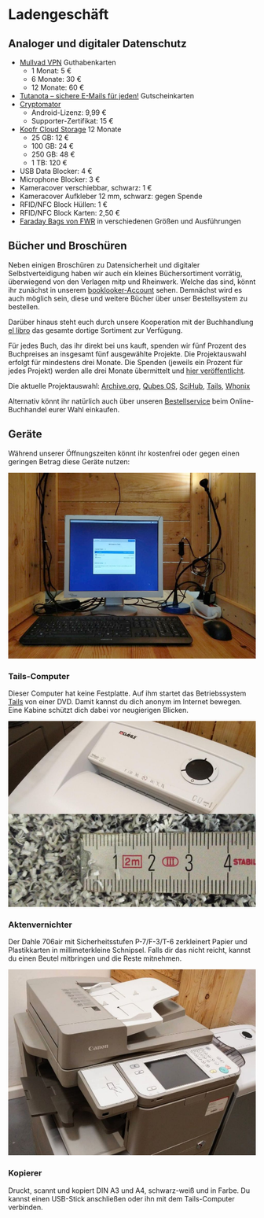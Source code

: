 # Ladengeschäft

## Analoger und digitaler Datenschutz

- [Mullvad VPN](https://mullvad.net/de/) Guthabenkarten
  - 1 Monat: 5 €
  - 6 Monate: 30 €
  - 12 Monate: 60 €
- [Tutanota – sichere E-Mails für jeden!](https://tutanota.com/de/) Gutscheinkarten
- [Cryptomator](https://cryptomator.org/)
  - Android-Lizenz: 9,99 €
  - Supporter-Zertifikat: 15 €
- [Koofr Cloud Storage](https://koofr.eu/) 12 Monate
  - 25 GB: 12 €
  - 100 GB: 24 €
  - 250 GB: 48 €
  - 1 TB: 120 €
- USB Data Blocker: 4 €
- Microphone Blocker: 3 €
- Kameracover verschiebbar, schwarz: 1 €
- Kameracover Aufkleber 12 mm, schwarz: gegen Spende
- RFID/NFC Block Hüllen: 1 €
- RFID/NFC Block Karten: 2,50 €
- [Faraday Bags von FWR](https://faraday-bags.de/) in verschiedenen Größen und Ausführungen

## Bücher und Broschüren

Neben einigen Broschüren zu Datensicherheit und digitaler Selbstverteidigung haben wir auch ein kleines Büchersortiment vorrätig, überwiegend von den Verlagen mitp und Rheinwerk. Welche das sind, könnt ihr zunächst in unserem [booklooker-Account](https://www.booklooker.de/B%C3%BCcher/Angebote/showAlluID=6790462) sehen. Demnächst wird es auch möglich sein, diese und weitere Bücher über unser Bestellsystem zu bestellen.

Darüber hinaus steht euch durch unsere Kooperation mit der Buchhandlung [el libro](https://www.genialokal.de/buchhandlung/leipzig/el-libro/) das gesamte dortige Sortiment zur Verfügung.

Für jedes Buch, das ihr direkt bei uns kauft, spenden wir fünf Prozent des Buchpreises an insgesamt fünf ausgewählte Projekte. Die Projektauswahl erfolgt für mindestens drei Monate. Die Spenden (jeweils ein Prozent für jedes Projekt) werden alle drei Monate übermittelt und [hier veröffentlicht](spendenverlauf.html).

Die aktuelle Projektauswahl: [Archive.org](https://archive.org/donate), [Qubes OS](https://www.qubes-os.org/donate/), [SciHub](https://de.wikipedia.org/wiki/Sci-Hub), [Tails](https://tails.boum.org/donate/index.de.html), [Whonix](https://www.whonix.org/wiki/Donate)

Alternativ könnt ihr natürlich auch über unseren [Bestellservice](bestellservice.html) beim Online-Buchhandel eurer Wahl einkaufen.

## Geräte

Während unserer Öffnungszeiten könnt ihr kostenfrei oder gegen einen geringen Betrag diese Geräte nutzen:

<div class="row row-cols-1 row-cols-md-3">
	<div class="col mb-4">
		<div class="card">
			<img src="../assets/images/tails.jpg" class="card-img-top" alt="Computer mit Tails">
			<div class="card-body">
				<h3 class="card-title">Tails-Computer</h3>
				<p class="card-text">Dieser Computer hat keine Festplatte. Auf ihm startet das Betriebssystem <a href="https://tails.boum.org/">Tails</a> von einer DVD. Damit kannst du dich anonym im Internet bewegen. Eine Kabine schützt dich dabei vor neugierigen Blicken.</p>
			</div>
		</div>
	</div>
	<div class="col mb-4">
		<div class="card">
			<img src="../assets/images/shredder.jpg" class="card-img-top" alt="Aktenvernichter">
			<div class="card-body">
				<h3 class="card-title">Aktenvernichter</h3>
				<p class="card-text">Der Dahle 706air mit Sicherheitsstufen P-7/F-3/T-6 zerkleinert Papier und Plastik&shy;karten in millimeterkleine Schnipsel. Falls dir das nicht reicht, kannst du einen Beutel mitbringen und die Reste mitnehmen.</p>
			</div>
		</div>
	</div>
	<div class="col mb-4">
		<div class="card">
			<img src="../assets/images/copier.jpg" class="card-img-top" alt="Kopiergerät">
			<div class="card-body">
				<h3 class="card-title">Kopierer</h3>
				<p class="card-text">Druckt, scannt und kopiert DIN A3 und A4, schwarz-weiß und in Farbe. Du kannst einen USB-Stick anschließen oder ihn mit dem Tails-Computer verbinden.</p>
			</div>
		</div>
	</div>
</div>
